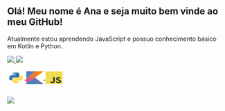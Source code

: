 ## Olá! Meu nome é Ana e seja muito bem vinde ao meu GitHub!
Atualmente estou aprendendo JavaScript e possuo conhecimento básico em Kotlin e Python.
<div>    
    <a href="https://github.com/AnaLuizaMarques">
  <img height="150em" src="https://github-readme-stats.vercel.app/api?username=AnaLuizaMarques&show_icons=true&theme=dracula&include_all_commits=true&count_private=true"/>
  <img height="150em" src="https://github-readme-stats.vercel.app/api/top-langs/?username=AnaLuizaMarques&layout=compact&langs_count=16&theme=dracula"/>
</div>
  <div style="display: inline_block"><br>
    <img align="center" alt="Ana-Python" height="30" width="40" src="https://raw.githubusercontent.com/devicons/devicon/master/icons/python/python-original.svg">
    <img align="center" alt="Ana-Python" height="30" width="40" src="https://github.com/devicons/devicon/blob/master/icons/kotlin/kotlin-original.svg">
    <img align="center" alt="Ana-Python" height="30" width="40" src=https://github.com/devicons/devicon/blob/master/icons/javascript/javascript-original.svg>
</div>
  
  ##
 
<div> 
     <a href="https://www.linkedin.com/in/analuizasmarques/" target="_blank"><img src="https://img.shields.io/badge/LinkedIn-0077B5?style=for-the-badge&logo=linkedin&logoColor=white" target="_blank"></a> 
  
